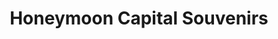 ---
title: "Honeymoon Capital Souvenirs"
url: /niagara-falls/honeymoon-capital-souvenirs/
shop: Andenken
---